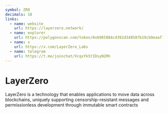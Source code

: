 ```yaml
---
symbol: ZRO
decimals: 18
links:
  - name: website
    url: https://layerzero.network/
  - name: explorer
    url: https://polygonscan.com/token/0x6985884c4392d348587b19cb9eaaf157f13271cd
  - name: x
    url: https://x.com/LayerZero_Labs
  - name: telegram
    url: https://t.me/joinchat/VcqxYkStIDsyN2Rh
---
```


# LayerZero

LayerZero is a technology that enables applications to move data across blockchains, uniquely supporting censorship-resistant messages and permissionless development through immutable smart contracts
